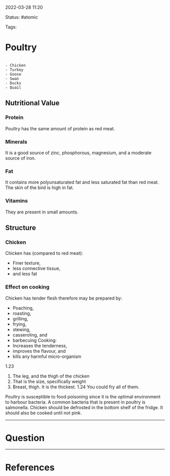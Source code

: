 2022-03-28 11:20

Status: #atomic

Tags:

# Poultry
```ad-example

- Chicken
- Turkey
- Goose
- Swan
- Ducks
- Quail

```
## Nutritional Value
### Protein
Poultry has the same amount of protein as red meat.
### Minerals
It is a good source of zinc, phosphorous, magnesium, and a moderate source of iron.
### Fat
It contains more polyunsaturated fat and less saturated fat than red meat. The skin of the bird is high in fat.
### Vitamins
They are present in small amounts.
## Structure
### Chicken
Chicken has (compared to red meat):
- Finer texture,
- less connective tissue,
- and less fat
### Effect on cooking
Chicken has tender flesh therefore may be prepared by:
- Poaching,
- roasting,
- grilling,
- frying,
- stewing,
- casseroling, and
- barbecuing
Cooking:
- Increases the tenderness,
- improves the flavour, and
- kills any harmful micro-organism

1.23
1. The leg, and the thigh of the chicken
2. That is the size, specifically weight
3. Breast, thigh. It is the thickest.
1.24
You could fry all of them.

Poultry is susceptible to food poisoning since it is the optimal environment to harbour bacteria. A common bacteria that is present in poultry is salmonella.
Chicken should be defrosted in the bottom shelf of the fridge.
It should also be cooked until not pink.

---
# Question


---
# References
